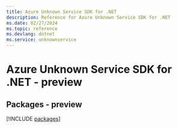 ```yaml
---
title: Azure Unknown Service SDK for .NET
description: Reference for Azure Unknown Service SDK for .NET
ms.date: 02/27/2024
ms.topic: reference
ms.devlang: dotnet
ms.service: unknownservice
---
```

# Azure Unknown Service SDK for .NET - preview
## Packages - preview
[!INCLUDE [packages](unknown-service-index.md)]